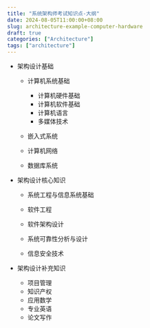 ```yaml
---
title: "系统架构师考试知识点-大纲"
date: 2024-08-05T11:00:00+08:00
slug: architecture-example-computer-hardware
draft: true
categories: ["Architecture"]
tags: ["architecture"]
---
```


- 架构设计基础

  - 计算机系统基础
    - 计算机硬件基础
    - 计算机软件基础
    - 计算机语言
    - 多媒体技术

  - 嵌入式系统

  - 计算机网络
  - 数据库系统

- 架构设计核心知识

  - 系统工程与信息系统基础

  - 软件工程
  - 软件架构设计

  - 系统可靠性分析与设计
  - 信息安全技术

- 架构设计补充知识
  - 项目管理
  - 知识产权
  - 应用数学
  - 专业英语
  - 论文写作
